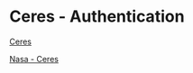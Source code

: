 
# Ceres - Authentication 

[Ceres](https://en.wikipedia.org/wiki/Ceres_(dwarf_planet))

[Nasa - Ceres](https://solarsystem.nasa.gov/planets/dwarf-planets/ceres/overview/)

